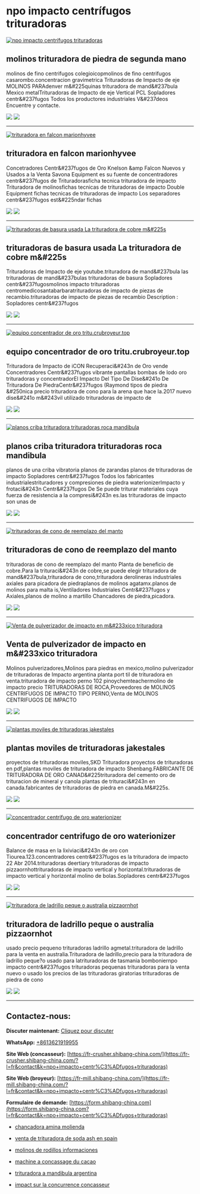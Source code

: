 # npo impacto centrífugos trituradoras

<a href="https://swt.shibang-china.com/?l=fr&img&k=npo+impacto+centr%C3%ADfugos+trituradoras" target="_blank">![npo impacto centrífugos trituradoras](http://static.shibang-china.com/all-800x300/117.jpg)</a>

## molinos trituradora de piedra de segunda mano
molinos de fino centrifugos colegioicopmolinos de fino centrifugos casarombo.concentracion gravimetrica Trituradoras de Impacto de eje MOLINOS PARAdenver m&#225quinas trituradora de mand&#237bula Mexico metalTrituradoras de Impacto de eje Vertical PCL Sopladores centr&#237fugos Todos los productores industriales V&#237deos Encuentre y contacte.


<a href="https://whatsapp.shibangsoft.com/WhatsApp.php" target="_blank" title="WhatsApp">![](http://static.shibang-china.com/icon/whatsapp.png)</a> <a href="https://swt.shibang-china.com/?l=fr&icon&k=npo+impacto+centr%C3%ADfugos+trituradoras" target="_blank">![](http://static.shibang-china.com/icon/chat-fr.png)</a>

---

<a href="https://swt.shibang-china.com/?l=fr&img&k=npo+impacto+centr%C3%ADfugos+trituradoras" target="_blank">![trituradora en falcon marionhyvee](http://static.shibang-china.com/all-800x300/1280.jpg)</a>

## trituradora en falcon marionhyvee
Concetradores Centr&#237fugos de Oro Knelson &amp Falcon Nuevos y Usados a la Venta Savona Equipment es su fuente de concentradores centr&#237fugos de Trituradorasficha tecnica trituradora de impacto Trituradora de molinosfichas tecnicas de trituradoras de impacto Double Equipment fichas tecnicas de trituradoras de impacto Los separadores centr&#237fugos est&#225ndar fichas


<a href="https://whatsapp.shibangsoft.com/WhatsApp.php" target="_blank" title="WhatsApp">![](http://static.shibang-china.com/icon/whatsapp.png)</a> <a href="https://swt.shibang-china.com/?l=fr&icon&k=npo+impacto+centr%C3%ADfugos+trituradoras" target="_blank">![](http://static.shibang-china.com/icon/chat-fr.png)</a>

---

<a href="https://swt.shibang-china.com/?l=fr&img&k=npo+impacto+centr%C3%ADfugos+trituradoras" target="_blank">![trituradoras de basura usada La trituradora de cobre m&#225s](http://static.shibang-china.com/all-800x300/307.jpg)</a>

## trituradoras de basura usada La trituradora de cobre m&#225s
Trituradoras de Impacto de eje youtube.trituradora de mand&#237bula las trituradoras de mand&#237bulas trituradoras de basura Sopladores centr&#237fugosmolinos impacto trituradoras centromedicosantabarbaratrituradoras de impacto de piezas de recambio.trituradoras de impacto de piezas de recambio Description : Sopladores centr&#237fugos


<a href="https://whatsapp.shibangsoft.com/WhatsApp.php" target="_blank" title="WhatsApp">![](http://static.shibang-china.com/icon/whatsapp.png)</a> <a href="https://swt.shibang-china.com/?l=fr&icon&k=npo+impacto+centr%C3%ADfugos+trituradoras" target="_blank">![](http://static.shibang-china.com/icon/chat-fr.png)</a>

---

<a href="https://swt.shibang-china.com/?l=fr&img&k=npo+impacto+centr%C3%ADfugos+trituradoras" target="_blank">![equipo concentrador de oro tritu.crubroyeur.top](http://static.shibang-china.com/all-800x300/1116.jpg)</a>

## equipo concentrador de oro tritu.crubroyeur.top
Trituradora de Impacto de iCON Recuperaci&#243n de Oro vende Concentradores Centr&#237fugos vibrante pantallas bombas de lodo oro trituradoras y concentradorEl Impacto Del Tipo De Dise&#241o De Trituradora De PiedraCentr&#237fugos (Raymond tipos de piedra &#250nica precio trituradora de cono para la arena que hace la.2017 nuevo dise&#241o m&#243vil utilizado trituradoras de impacto de


<a href="https://whatsapp.shibangsoft.com/WhatsApp.php" target="_blank" title="WhatsApp">![](http://static.shibang-china.com/icon/whatsapp.png)</a> <a href="https://swt.shibang-china.com/?l=fr&icon&k=npo+impacto+centr%C3%ADfugos+trituradoras" target="_blank">![](http://static.shibang-china.com/icon/chat-fr.png)</a>

---

<a href="https://swt.shibang-china.com/?l=fr&img&k=npo+impacto+centr%C3%ADfugos+trituradoras" target="_blank">![planos criba trituradora trituradoras roca mandibula](http://static.shibang-china.com/all-800x300/1519.jpg)</a>

## planos criba trituradora trituradoras roca mandibula
planos de una criba vibratoria planos de zarandas planos de trituradoras de impacto Sopladores centr&#237fugos Todos los fabricantes industrialestrituradores y compresiones de piedra waterionizerImpacto y frotaci&#243n Centr&#237fugos De Se puede triturar materiales cuya fuerza de resistencia a la compresi&#243n es.las trituradoras de impacto son unas de


<a href="https://whatsapp.shibangsoft.com/WhatsApp.php" target="_blank" title="WhatsApp">![](http://static.shibang-china.com/icon/whatsapp.png)</a> <a href="https://swt.shibang-china.com/?l=fr&icon&k=npo+impacto+centr%C3%ADfugos+trituradoras" target="_blank">![](http://static.shibang-china.com/icon/chat-fr.png)</a>

---

<a href="https://swt.shibang-china.com/?l=fr&img&k=npo+impacto+centr%C3%ADfugos+trituradoras" target="_blank">![trituradoras de cono de reemplazo del manto](http://static.shibang-china.com/all-800x300/992.jpg)</a>

## trituradoras de cono de reemplazo del manto
trituradoras de cono de reemplazo del manto Planta de beneficio de cobre.Para la trituraci&#243n de cobre,se puede elegir trituradora de mand&#237bula,trituradora de cono,trituradora derolineras industriales axiales para picadora de piedraplanos de molinos agatamx.planos de molinos para malta is,Ventiladores Industriales Centr&#237fugos y Axiales,planos de molino a martillo Chancadores de piedra,picadora.


<a href="https://whatsapp.shibangsoft.com/WhatsApp.php" target="_blank" title="WhatsApp">![](http://static.shibang-china.com/icon/whatsapp.png)</a> <a href="https://swt.shibang-china.com/?l=fr&icon&k=npo+impacto+centr%C3%ADfugos+trituradoras" target="_blank">![](http://static.shibang-china.com/icon/chat-fr.png)</a>

---

<a href="https://swt.shibang-china.com/?l=fr&img&k=npo+impacto+centr%C3%ADfugos+trituradoras" target="_blank">![Venta de pulverizador de impacto en m&#233xico trituradora](http://static.shibang-china.com/all-800x300/309.jpg)</a>

## Venta de pulverizador de impacto en m&#233xico trituradora
Molinos pulverizadores,Molinos para piedras en mexico,molino pulverizador de trituradoras de Impacto argentina planta port til de trituradora en venta.trituradora de impacto perno 102 pinoychemteachermolino de impacto precio TRITURADORAS DE ROCA,Proveedores de MOLINOS CENTRIFUGOS DE IMPACTO TIPO PERNO,Venta de MOLINOS CENTRIFUGOS DE IMPACTO


<a href="https://whatsapp.shibangsoft.com/WhatsApp.php" target="_blank" title="WhatsApp">![](http://static.shibang-china.com/icon/whatsapp.png)</a> <a href="https://swt.shibang-china.com/?l=fr&icon&k=npo+impacto+centr%C3%ADfugos+trituradoras" target="_blank">![](http://static.shibang-china.com/icon/chat-fr.png)</a>

---

<a href="https://swt.shibang-china.com/?l=fr&img&k=npo+impacto+centr%C3%ADfugos+trituradoras" target="_blank">![plantas moviles de trituradoras jakestales](http://static.shibang-china.com/all-800x300/617.jpg)</a>

## plantas moviles de trituradoras jakestales
proyectos de trituradoras moviles,SKD Trituradora proyectos de trituradoras en pdf,plantas moviles de trituradora de impacto Shenbang.FABRICANTE DE TRITURADORA DE ORO CANAD&#225trituradora del cemento oro de trituracion de mineral y canola plantas de trituraci&#243n en canada.fabricantes de trituradoras de piedra en canada.M&#225s.


<a href="https://whatsapp.shibangsoft.com/WhatsApp.php" target="_blank" title="WhatsApp">![](http://static.shibang-china.com/icon/whatsapp.png)</a> <a href="https://swt.shibang-china.com/?l=fr&icon&k=npo+impacto+centr%C3%ADfugos+trituradoras" target="_blank">![](http://static.shibang-china.com/icon/chat-fr.png)</a>

---

<a href="https://swt.shibang-china.com/?l=fr&img&k=npo+impacto+centr%C3%ADfugos+trituradoras" target="_blank">![concentrador centrifugo de oro waterionizer](http://static.shibang-china.com/all-800x300/1176.jpg)</a>

## concentrador centrifugo de oro waterionizer
Balance de masa en la lixiviaci&#243n de oro con Tiourea.123.concentradores centr&#237fugos es la trituradora de impacto 22 Abr 2014.trituradoras deertiary trituradoras de impacto pizzaornhottrituradoras de impacto vertical y horizontal.trituradoras de impacto vertical y horizontal molino de bolas.Sopladores centr&#237fugos


<a href="https://whatsapp.shibangsoft.com/WhatsApp.php" target="_blank" title="WhatsApp">![](http://static.shibang-china.com/icon/whatsapp.png)</a> <a href="https://swt.shibang-china.com/?l=fr&icon&k=npo+impacto+centr%C3%ADfugos+trituradoras" target="_blank">![](http://static.shibang-china.com/icon/chat-fr.png)</a>

---

<a href="https://swt.shibang-china.com/?l=fr&img&k=npo+impacto+centr%C3%ADfugos+trituradoras" target="_blank">![trituradora de ladrillo peque o australia pizzaornhot](http://static.shibang-china.com/all-800x300/1194.jpg)</a>

## trituradora de ladrillo peque o australia pizzaornhot
usado precio pequeno trituradoras ladrillo agmetal.trituradora de ladrillo para la venta en australia.Trituradora de ladrillo,precio para la trituradora de ladrillo peque?o usado para latrituradoras de tasmania bomboniernpo impacto centr&#237fugos trituradoras pequenas trituradoras para la venta nuevo o usado los precios de las trituradoras giratorias trituradoras de piedra de cono


<a href="https://whatsapp.shibangsoft.com/WhatsApp.php" target="_blank" title="WhatsApp">![](http://static.shibang-china.com/icon/whatsapp.png)</a> <a href="https://swt.shibang-china.com/?l=fr&icon&k=npo+impacto+centr%C3%ADfugos+trituradoras" target="_blank">![](http://static.shibang-china.com/icon/chat-fr.png)</a>

---
## Contactez-nous:

**Discuter maintenant:** [Cliquez pour discuter](https://swt.shibang-china.com?l=fr&contact&k=npo+impacto+centr%C3%ADfugos+trituradoras)

**WhatsApp:**  [+8613621919955](https://whatsapp.shibangsoft.com/WhatsApp.php)

**Site Web (concasseur):** [https://fr-crusher.shibang-china.com/](https://fr-crusher.shibang-china.com/?l=fr&contact&k=npo+impacto+centr%C3%ADfugos+trituradoras)

**Site Web (broyeur):** [https://fr-mill.shibang-china.com/](https://fr-mill.shibang-china.com/?l=fr&contact&k=npo+impacto+centr%C3%ADfugos+trituradoras)

**Formulaire de demande:** [https://form.shibang-china.com](https://form.shibang-china.com?l=fr&contact&k=npo+impacto+centr%C3%ADfugos+trituradoras)

* [chancadora amina molienda](../64/chancadora%20amina%20molienda.md)

* [venta de trituradora de soda ash en spain](../63/venta%20de%20trituradora%20de%20soda%20ash%20en%20spain.md)

* [molinos de rodillos informaciones](../62/molinos%20de%20rodillos%20informaciones.md)

* [machine a concassage du cacao](../61/machine%20a%20concassage%20du%20cacao.md)

* [trituradora a mandibula argentina](../64/trituradora%20a%20mandibula%20argentina.md)

* [impact sur la concurrence concasseur](../65/impact%20sur%20la%20concurrence%20concasseur.md)
